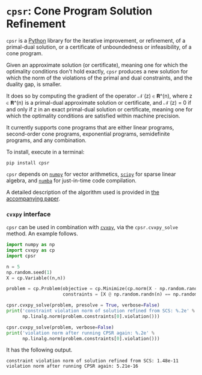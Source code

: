 # `cpsr`: Cone Program Solution Refinement

`cpsr` is a [Python]([https://www.python.org) library 
for the iterative improvement, or refinement,
of a primal-dual solution,
or a certificate of unboundedness or infeasibility,
of a cone program. 

Given an approximate solution (or certificate), 
meaning one for which the optimality 
conditions don't hold exactly, 
`cpsr` produces a new solution for which 
the norm of the violations of the primal and dual constraints, 
and the duality gap, is smaller. 

It does so by computing the gradient 
of the operator 𝒩 (z) ∈ 𝗥^(n), 
where z ∈ 𝗥^(n) is a primal-dual approximate solution or certificate,
and 𝒩 (z) = 0 if and only if z in an exact primal-dual solution
or certificate, meaning one for which the optimality conditions
are satisfied within machine precision.

It currently supports cone programs that are
either 
linear programs,
second-order cone programs, 
exponential programs, 
semidefinite programs,
and any combination. 

To install, execute in a terminal:

```
pip install cpsr
```

`cpsr` depends on [`numpy`](http://www.numpy.org) for vector arithmetics, 
[`scipy`](https://www.scipy.org) for sparse linear algebra,
and [`numba`](https://numba.pydata.org) for just-in-time code compilation.

A detailed description of the algorithm used is provided
in [the accompanying paper](http://stanford.edu/~boyd/papers/cone_prog_refine.html).

### `cvxpy` interface

`cpsr` can be used in combination with [`cvxpy`](https://www.cvxpy.org),
via the `cpsr.cvxpy_solve` method. An example follows.

```python
import numpy as np
import cvxpy as cp
import cpsr

n = 5
np.random.seed(1)
X = cp.Variable((n,n))

problem = cp.Problem(objective = cp.Minimize(cp.norm(X - np.random.randn(n, n))), 
                     constraints = [X @ np.random.randn(n) == np.random.randn(n)])

cpsr.cvxpy_solve(problem, presolve = True, verbose=False)
print('constraint violation norm of solution refined from SCS: %.2e' % 
      np.linalg.norm(problem.constraints[0].violation()))

cpsr.cvxpy_solve(problem, verbose=False)
print('violation norm after running CPSR again: %.2e' % 
      np.linalg.norm(problem.constraints[0].violation()))
```

It has the following output.

```
constraint violation norm of solution refined from SCS: 1.48e-11
violation norm after running CPSR again: 5.21e-16
```
